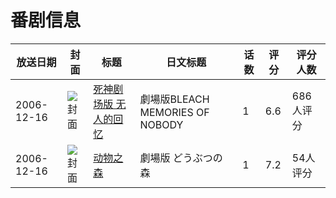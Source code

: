 # 番剧信息

|放送日期|封面|标题|日文标题|话数|评分|评分人数|
|---|---|---|---|---|---|---|
|2006-12-16|![封面](https://lain.bgm.tv/pic/cover/c/09/50/1925_p36w3.jpg)|[死神剧场版 无人的回忆](https://bangumi.tv/subject/1925)|劇場版BLEACH MEMORIES OF NOBODY|1|6.6|686人评分|
|2006-12-16|![封面](https://lain.bgm.tv/pic/cover/c/31/44/2905_w0Uu3.jpg)|[动物之森](https://bangumi.tv/subject/2905)|劇場版 どうぶつの森|1|7.2|54人评分|
